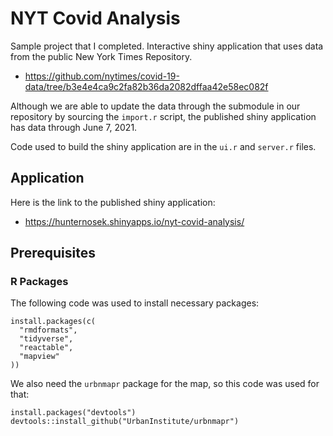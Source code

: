 # NYT Covid Analysis

Sample project that I completed. Interactive shiny application that uses data from the public New York Times Repository.

* https://github.com/nytimes/covid-19-data/tree/b3e4e4ca9c2fa82b36da2082dffaa42e58ec082f

Although we are able to update the data through the submodule in our repository by sourcing the `import.r` script, the published shiny application has data through June 7, 2021.

Code used to build the shiny application are in the `ui.r` and `server.r` files.

## Application

Here is the link to the published shiny application:

* https://hunternosek.shinyapps.io/nyt-covid-analysis/ 

## Prerequisites

### R Packages

The following code was used to install necessary packages:

```{r eval = FALSE}
install.packages(c(
  "rmdformats",
  "tidyverse",
  "reactable",
  "mapview"
))
```

We also need the `urbnmapr` package for the map, so this code was used for that:
```{r eval = FALSE}
install.packages("devtools")
devtools::install_github("UrbanInstitute/urbnmapr")
```

